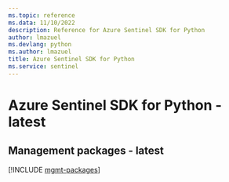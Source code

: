 ```yaml
---
ms.topic: reference
ms.data: 11/10/2022
description: Reference for Azure Sentinel SDK for Python
author: lmazuel
ms.devlang: python
ms.author: lmazuel
title: Azure Sentinel SDK for Python
ms.service: sentinel
---
```

# Azure Sentinel SDK for Python - latest

## Management packages - latest
[!INCLUDE [mgmt-packages](sentinel-mgmt-index.md)]